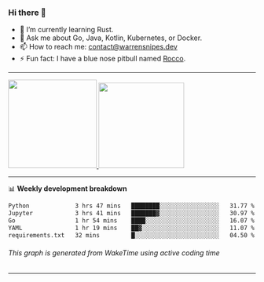 ### Hi there 👋

- 🌱 I’m currently learning Rust.
- 💬 Ask me about Go, Java, Kotlin, Kubernetes, or Docker.
- 📫 How to reach me: contact@warrensnipes.dev
- ⚡ Fun fact: I have a blue nose pitbull named [Rocco](https://i.imgur.com/iLsSCKu.jpg).

-------


<a href="https://github.com/LockedThread/LockedThread">
  <img height="180em" src="https://github-readme-stats.vercel.app/api?username=LockedThread&theme=transparent&bg_color=00000000&show_icons=true&count_private=true" />
  <img height="174em" src="https://github-readme-stats.vercel.app/api/top-langs?username=LockedThread&theme=transparent&layout=compact&hide_progress=true&bg_color=00000000" />
  </a>

-------

📊 **Weekly development breakdown**
<!--START_SECTION:waka-->

```txt
Python             3 hrs 47 mins   ████████░░░░░░░░░░░░░░░░░   31.77 %
Jupyter            3 hrs 41 mins   ███████▓░░░░░░░░░░░░░░░░░   30.97 %
Go                 1 hr 54 mins    ████░░░░░░░░░░░░░░░░░░░░░   16.07 %
YAML               1 hr 19 mins    ██▓░░░░░░░░░░░░░░░░░░░░░░   11.07 %
requirements.txt   32 mins         █░░░░░░░░░░░░░░░░░░░░░░░░   04.50 %
```

<!--END_SECTION:waka-->
###### *This graph is generated from WakeTime using active coding time*
-------
